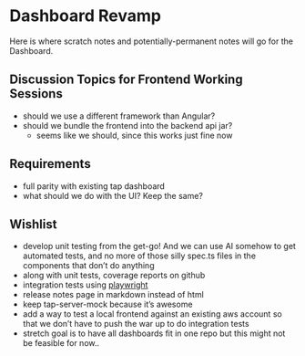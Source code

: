# Dashboard Revamp

Here is where scratch notes and potentially-permanent notes will go for the Dashboard.

## Discussion Topics for Frontend Working Sessions

- should we use a different framework than Angular?
- should we bundle the frontend into the backend api jar?
  - seems like we should, since this works just fine now

## Requirements

- full parity with existing tap dashboard
- what should we do with the UI? Keep the same?

## Wishlist
 
- develop unit testing from the get-go! And we can use AI somehow to get automated tests, and no more of those silly spec.ts files in the components that don’t do anything
- along with unit tests, coverage reports on github
- integration tests using [playwright](https://playwright.dev/)
- release notes page in markdown instead of html
- keep tap-server-mock because it’s awesome
- add a way to test a local frontend against an existing aws account so that we don’t have to push the war up to do integration tests
- stretch goal is to have all dashboards fit in one repo but this might not be feasible for now..
